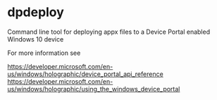 # dpdeploy

Command line tool for deploying appx files to a Device Portal enabled Windows 10 device

For more information see

https://developer.microsoft.com/en-us/windows/holographic/device_portal_api_reference
https://developer.microsoft.com/en-us/windows/holographic/using_the_windows_device_portal
